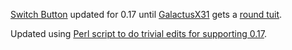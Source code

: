 [Switch Button](https://mods.factorio.com/mod/Switch_Button) updated for 0.17 until [GalactusX31](https://mods.factorio.com/user/GalactusX31) gets a [round tuit](https://en.wiktionary.org/wiki/round_tuit).

Updated using [Perl script to do trivial edits for supporting 0.17](https://forums.factorio.com/viewtopic.php?f=34&t=69307).
